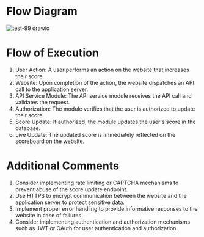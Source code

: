 # Flow Diagram #
![test-99 drawio](https://github.com/phucho123/Ho-Trong-Phuc/assets/80267079/362d25a8-50eb-4fc0-8c32-678ee39af36b)


# Flow of Execution #
1. User Action: A user performs an action on the website that increases their score.
2. Website: Upon completion of the action, the website dispatches an API call to the application server.
3. API Service Module: The API service module receives the API call and validates the request.
4. Authorization: The module verifies that the user is authorized to update their score.
5. Score Update: If authorized, the module updates the user's score in the database.
6. Live Update: The updated score is immediately reflected on the scoreboard on the website.

# Additional Comments #
1. Consider implementing rate limiting or CAPTCHA mechanisms to prevent abuse of the score update endpoint.
2. Use HTTPS to encrypt communication between the website and the application server to protect sensitive data.
3. Implement proper error handling to provide informative responses to the website in case of failures.
4. Consider implementing authentication and authorization mechanisms such as JWT or OAuth for user authentication and authorization.
